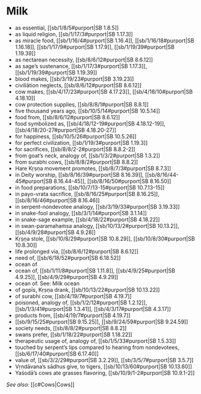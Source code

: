 # Milk

* as essential, [[sb/1/8/5#purport|SB 1.8.5]]
* as liquid religion, [[sb/1/17/3#purport|SB 1.17.3]]
* as miracle food, [[sb/1/16/4#purport|SB 1.16.4]], [[sb/1/16/18#purport|SB 1.16.18]], [[sb/1/17/9#purport|SB 1.17.9]], [[sb/1/19/39#purport|SB 1.19.39]]
* as nectarean necessity, [[sb/8/6/12#purport|SB 8.6.12]]
* as sage’s sustenance, [[sb/1/17/3#purport|SB 1.17.3]], [[sb/1/19/39#purport|SB 1.19.39]]
* blood makes, [[sb/3/19/23#purport|SB 3.19.23]]
* civiliātion neglects, [[sb/8/6/12#purport|SB 8.6.12]]
* cow makes, [[sb/4/17/23#purport|SB 4.17.23]], [[sb/4/18/10#purport|SB 4.18.10]]
* cow protection supplies, [[sb/8/8/1#purport|SB 8.8.1]]
* five thousand years ago, [[sb/10/5/14#purport|SB 10.5.14]]
* food from, [[sb/8/6/12#purport|SB 8.6.12]]
* food symbolized as, [[sb/4/18/12-19#purport|SB 4.18.12-19]], [[sb/4/18/20-27#purport|SB 4.18.20-27]]
* for happiness, [[sb/10/5/26#purport|SB 10.5.26]]
* for perfect civilization, [[sb/1/19/3#purport|SB 1.19.3]]
* for sacrifices, [[sb/8/8/2-2#purport|SB 8.8.2-2]]
* from goat’s neck, analogy of, [[sb/1/3/2#purport|SB 1.3.2]]
* from surabhi cows, [[sb/8/8/2#purport|SB 8.8.2]]
* Hare Kṛṣṇa movement promotes, [[sb/8/7/3#purport|SB 8.7.3]]
* in Deity worship, [[sb/8/16/39#purport|SB 8.16.39]], [[sb/8/16/44-45#purport|SB 8.16.44-45]], [[sb/8/16/50#purport|SB 8.16.50]]
* in food preparations, [[sb/10/7/13-15#purport|SB 10.7.13-15]]
* in payo-vrata sacrifice, [[sb/8/16/25#purport|SB 8.16.25]], [[sb/8/16/46#purport|SB 8.16.46]]
* in serpent-nondevotee analogy, [[sb/3/19/33#purport|SB 3.19.33]]
* in snake-fool analogy, [[sb/3/1/14#purport|SB 3.1.14]]
* in snake-sage example, [[sb/4/18/22#purport|SB 4.18.22]]
* in swan-paramahaṁsa analogy, [[sb/10/13/2#purport|SB 10.13.2]], [[sb/4/9/28#purport|SB 4.9.28]]
* Kṛṣṇa stole, [[sb/10/8/29#purport|SB 10.8.29]], [[sb/10/8/30#purport|SB 10.8.30]]
* life prolonged via, [[sb/8/6/12#purport|SB 8.6.12]]
* need of, [[sb/6/18/52#purport|SB 6.18.52]]
* ocean of 
* ocean of, [[sb/1/11/8#purport|SB 1.11.8]], [[sb/4/9/25#purport|SB 4.9.25]], [[sb/4/9/29#purport|SB 4.9.29]]
* ocean of. See: Milk ocean 
* of gopīs, Kṛṣṇa drank, [[sb/10/13/22#purport|SB 10.13.22]]
* of surabhi cow, [[sb/4/19/7#purport|SB 4.19.7]]
* poisoned, analogy of, [[sb/1/2/12#purport|SB 1.2.12]], [[sb/1/3/41#purport|SB 1.3.41]], [[sb/4/3/17#purport|SB 4.3.17]]
* products from, [[sb/4/19/7#purport|SB 4.19.7]]
*  [[sb/9/15/25#purport|SB 9.15.25]], [[sb/9/24/59#purport|SB 9.24.59]]
* society needs, [[sb/8/8/2#purport|SB 8.8.2]]
* swans prefer, [[sb/1/18/22#purport|SB 1.18.22]]
* therapeutic usage of, analogy of, [[sb/1/5/33#purport|SB 1.5.33]]
* touched by serpent’s lips compared to hearing from nondevotees, [[sb/6/17/40#purport|SB 6.17.40]]
* value of, [[sb/3/2/29#purport|SB 3.2.29]], [[sb/3/5/7#purport|SB 3.5.7]]
* Vṛndāvana’s sādhus give, to tigers, [[sb/10/13/60#purport|SB 10.13.60]]
* Yaśodā’s cows ate grasses flavoring, [[sb/10/9/1-2#purport|SB 10.9.1-2]]

*See also:* [[c#Cows|Cows]]
